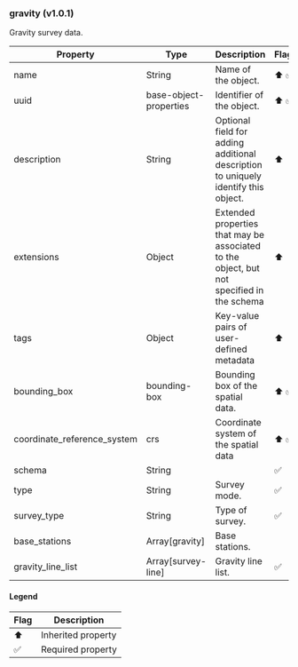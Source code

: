 ### gravity (v1.0.1)
Gravity survey data.

| Property | Type | Description | Flags |
|---|---|---|---|
| name | String | Name of the object. | ⬆️ ✅ |
| uuid | base-object-properties | Identifier of the object. | ⬆️ ✅ |
| description | String | Optional field for adding additional description to uniquely identify this object. | ⬆️ |
| extensions | Object | Extended properties that may be associated to the object, but not specified in the schema | ⬆️ |
| tags | Object | Key-value pairs of user-defined metadata | ⬆️ |
| bounding_box | bounding-box | Bounding box of the spatial data. | ⬆️ ✅ |
| coordinate_reference_system | crs | Coordinate system of the spatial data | ⬆️ ✅ |
| schema | String |  | ✅ |
| type | String | Survey mode. | ✅ |
| survey_type | String | Type of survey. | ✅ |
| base_stations | Array[gravity] | Base stations. |  |
| gravity_line_list | Array[survey-line] | Gravity line list. | ✅ |


#### Legend

| Flag | Description |
| --- | --- |
| ⬆️ | Inherited property |
| ✅ | Required property |

